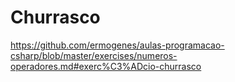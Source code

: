 # Churrasco
https://github.com/ermogenes/aulas-programacao-csharp/blob/master/exercises/numeros-operadores.md#exerc%C3%ADcio-churrasco
